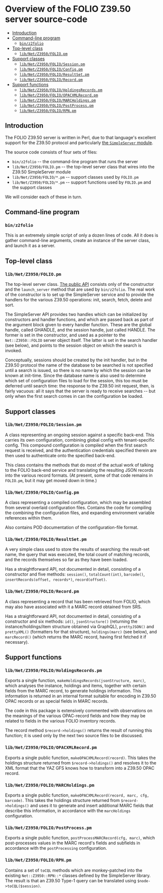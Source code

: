 # Overview of the FOLIO Z39.50 server source-code

<!-- md2toc -l 2 source-code-overview.md -->
* [Introduction](#introduction)
* [Command-line program](#command-line-program)
    * [`bin/z2folio`](#binz2folio)
* [Top-level class](#top-level-class)
    * [`lib/Net/Z3950/FOLIO.pm`](#libnetz3950foliopm)
* [Support classes](#support-classes)
    * [`lib/Net/Z3950/FOLIO/Session.pm`](#libnetz3950foliosessionpm)
    * [`lib/Net/Z3950/FOLIO/Config.pm`](#libnetz3950folioconfigpm)
    * [`lib/Net/Z3950/FOLIO/ResultSet.pm`](#libnetz3950folioresultsetpm)
    * [`lib/Net/Z3950/FOLIO/Record.pm`](#libnetz3950foliorecordpm)
* [Support functions](#support-functions)
    * [`lib/Net/Z3950/FOLIO/HoldingsRecords.pm`](#libnetz3950folioholdingsrecordspm)
    * [`lib/Net/Z3950/FOLIO/OPACXMLRecord.pm`](#libnetz3950folioopacxmlrecordpm)
    * [`lib/Net/Z3950/FOLIO/MARCHoldings.pm`](#libnetz3950foliomarcholdingspm)
    * [`lib/Net/Z3950/FOLIO/PostProcess.pm`](#libnetz3950foliopostprocesspm)
    * [`lib/Net/Z3950/FOLIO/RPN.pm`](#libnetz3950foliorpnpm)



## Introduction

The FOLIO Z39.50 server is written in Perl, due to that language's excellent support for the Z39.50 protocol and particularly [the `SimpleServer` module](https://metacpan.org/pod/Net::Z3950::SimpleServer).

The source code consists of four sets of files:

* `bin/z2folio` -- the command-line program that runs the server
* `lib/Net/Z3950/FOLIO.pm` -- the top-level server class that wires into the Z39.50 SimpleServer module
* `lib/Net/Z3950/FOLIO/*.pm` -- support classes used by `FOLIO.pm`
* `lib/Net/Z3950/FOLIO/*.pm` -- support functions used by `FOLIO.pm` and the support classes

We will consider each of these in turn.



## Command-line program


### `bin/z2folio`

This is an extremely simple script of only a dozen lines of code. All it does is gather command-line arguments, create an instance of the server class, and launch it as a server.



## Top-level class


### `lib/Net/Z3950/FOLIO.pm`

The top-level server class. [The public API](from-pod/Net-Z3950-FOLIO.md) consists only of the constructor and the `launch_server` method that are used by `bin/z2folio`. The real work of the constructor is to set up the SimpleServer service and to provide the handlers for the various Z39.50 operations: init, search, fetch, delete and sort.

The SimpleServer API provides two handles which can be initialized by constructors and handler functions, and which are passed back as part of the argument block given to every handler function. These are the global handle, called GHANDLE, and the session handle, just called HANDLE. The former is set in the constructor, and used as a pointer to the `Net::Z3950::FOLIO` server object itself. The latter is set in the search handler (see below), and points to the session object on which the search is invoked.

Conceptually, sessions should be created by the init handler, but in the Z39.50 protocol the name of the database to be searched is not specified until a search is issued, so there is no name by which the session can be known at init-time. Since the database name is also used to determine which set of configuration files to load for the session, this too must be deferred until search time: the response to the Z39.50 init request, then, is fairly vacuous: all it says that the server is ready to receive searches -- but only when the first search comes in can the configuration be loaded.



## Support classes


### `lib/Net/Z3950/FOLIO/Session.pm`

A class representing an ongoing session against a specific back-end. This carries its own configuration, combining global config with tenant-specific config. This compound configuration is compiled when the first search request is received, and the authentication credentials specified therein are then used to authenticate onto the specified back-end.

This class contains the methods that do most of the actual work of talking to the FOLIO back-end service and translating the resulting JSON records into the various record formats. (At present, some of that code remains in `FOLIO.pm`, but it may get moved down in time.)


### `lib/Net/Z3950/FOLIO/Config.pm`

A class representing a compiled configuration, which may be assembled from several overlaid configuration files. Contains the code for compiling the combining the configuration files, and expanding environment variable references within them.

Also contains POD documentation of the configuration-file format.


### `lib/Net/Z3950/FOLIO/ResultSet.pm`

A very simple class used to store the results of searching: the result-set name, the query that was executed, the total count of matching records, and the records themselves so far as they have been loaded.

Has a straightforward API, not documented in detail, consisting of a constructor and five methods: `session()`, `totalCount(int)`, `barcode()`, `insertRecords(offset, records*)`, `record(offset)`.


### `lib/Net/Z3950/FOLIO/Record.pm`

A class representing a record that has been retrieved from FOLIO, which may also have associated with it a MARC record obtained from SRS.

Has a straightforward API, not documented in detail, consisting of a constructor and six methods: `id()`, `jsonStructure()` (returning the instance/holdings/item structure obtained via GraphQL), `prettyJSON()` and `prettyXML()` (formatters for that structure), `holdings(marc)` (see below), and `marcRecord()` (which returns the MARC record, having first fetched it if necessary).




## Support functions


### `lib/Net/Z3950/FOLIO/HoldingsRecords.pm`

Exports a single function, `makeHoldingsRecords(jsonStructure, marc)`, which analyses the instance, holdings and items, together with certain fields from the MARC record, to generate holdings information. This information is returned in an internal format suitable for encoding in Z39.50 OPAC records or as special fields in MARC records.

The code in this package is extensively commented with observations on the meanings of the various OPAC-record fields and how they may be related to fields in the various FOLIO inventory records.

The record method `$record->holdings()` returns the result of running this function; it is used only by the next two source files to be discussed.


### `lib/Net/Z3950/FOLIO/OPACXMLRecord.pm`

Exports a single public function, `makeOPACXMLRecord(record)`. This takes the holdings structure returned from `$record->holdings()` and resolves it to the XML format that the YAZ GFS knows how to transform into a Z39.50 OPAC record.


### `lib/Net/Z3950/FOLIO/MARCHoldings.pm`

Exports a single public function, `makeOPACXMLRecord(record, marc, cfg, barcode)`. This takes the holdings structure returned from `$record->holdings()` and uses it to generate and insert additional MARC fields that describe this information, in accordance with the `marcHoldings` configuration.


### `lib/Net/Z3950/FOLIO/PostProcess.pm`

Exports a single public function, `postProcessMARCRecord(cfg, marc)`, which post-processes values in the MARC record's fields and subfields in accordance with the `postProcessing` configuration.


### `lib/Net/Z3950/FOLIO/RPN.pm`

Contains a set of `toCQL` methods which are monkey-patched into the existing `Net::Z3950::RPN::*` classes defined by the SimpleServer library. The result is that an Z39.50 Type-1 query can be translated using `$node->toCQL($session)`.


